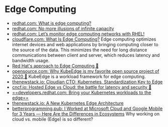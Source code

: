 # Edge Computing

- [redhat.com: What is edge computing?](https://www.redhat.com/en/blog/were-headed-edge-computing)
- [redhat.com: No more illusions of infinite capacity](https://www.redhat.com/en/blog/no-more-illusions-infinite-capacity)
- [redhat.com: Let’s monitor edge computing networks with RHEL!](https://www.redhat.com/en/blog/lets-monitor-edge-computing-networks-rhel)
- [cloudflare.com: What Is Edge Computing?](https://www.cloudflare.com/learning/serverless/glossary/what-is-edge-computing/) Edge computing optimizes internet devices and web applications by bringing computing closer to the source of the data. This minimizes the need for long distance communications between client and server, which reduces latency and bandwidth usage.
- [Red Hat's approach to Edge Computing 🌟](https://www.redhat.com/en/topics/edge-computing/approach)
- [opensource.com: Why KubeEdge is my favorite open source project of 2020 🌟](https://opensource.com/article/21/1/kubeedge) KubeEdge is a workload framework for edge computing.
- [thenewstack.io: Cloudian CTO: Kubernetes, Standardization Key to Edge](https://thenewstack.io/cloudian-cto-kubernetes-standardization-key-to-edge/)
- [cncf.io: Hosted Edge vs Cloud: the battle for latency and security 🌟](https://www.cncf.io/blog/2021/12/08/hosted-edge-vs-cloud-the-battle-for-latency-and-security)
- [==developers.redhat.com: Bring your Kubernetes workloads to the edge==](https://developers.redhat.com/articles/2021/11/22/bring-your-kubernetes-workloads-edge)
- [thenewstack.io: A New Kubernetes Edge Architecture](https://thenewstack.io/a-new-kubernetes-edge-architecture/)
- [betterprogramming.pub: I Worked at Microsoft Cloud and Google Mobile for 3 Years — Here Are the Differences in Ecosystems](https://betterprogramming.pub/why-working-on-cloud-vs-mobile-edge-is-so-different-e32930f1c801) Why working on cloud vs. mobile (Edge) is so different?